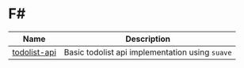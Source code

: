 # F#

| Name                            | Description                                     |
| ------------------------------- | ----------------------------------------------- |
| [todolist-api](./todolist-api/) | Basic todolist api implementation using `suave` |
